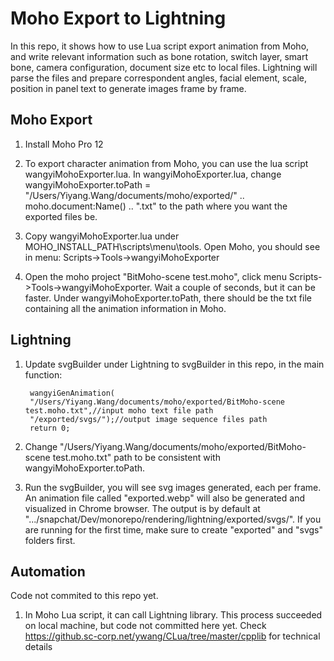 # Moho Export to Lightning

In this repo, it shows how to use Lua script export animation from Moho, and write relevant information 
such as bone rotation, switch layer, smart bone, camera configuration, document size etc to local files. 
Lightning will parse the files and prepare correspondent angles, facial element, scale, position in panel text to generate images frame by frame.


## Moho Export
1. Install Moho Pro 12

2. To export character animation from Moho, you can use the lua script wangyiMohoExporter.lua.
   In wangyiMohoExporter.lua, 
   change wangyiMohoExporter.toPath = "/Users/Yiyang.Wang/documents/moho/exported/" .. moho.document:Name() .. ".txt" to
   the path where you want the exported files be.  

3. Copy wangyiMohoExporter.lua under MOHO_INSTALL_PATH\scripts\menu\tools. Open Moho, you should see in menu: Scripts->Tools->wangyiMohoExporter

4. Open the moho project "BitMoho-scene test.moho", click menu Scripts->Tools->wangyiMohoExporter. Wait a couple of seconds, but it can be faster.
Under wangyiMohoExporter.toPath, there should be the txt file containing all the animation information in Moho.



## Lightning
1. Update svgBuilder under Lightning to svgBuilder in this repo, in the main function:

        wangyiGenAnimation(
        "/Users/Yiyang.Wang/documents/moho/exported/BitMoho-scene test.moho.txt",//input moho text file path
        "/exported/svgs/");//output image sequence files path
        return 0;
2. Change "/Users/Yiyang.Wang/documents/moho/exported/BitMoho-scene test.moho.txt" path to be consistent with wangyiMohoExporter.toPath.
 
3. Run the svgBuilder, you will see svg images generated, each per frame. An animation file called "exported.webp" will also be generated and visualized in Chrome browser. The output is by default at ".../snapchat/Dev/monorepo/rendering/lightning/exported/svgs/". If you are running for the first time, make sure to create "exported" and "svgs" folders first.

## Automation
Code not commited to this repo yet. 
1. In Moho Lua script, it can call Lightning library. This process succeeded on local machine, but code not committed here yet.
Check https://github.sc-corp.net/ywang/CLua/tree/master/cpplib for technical details
